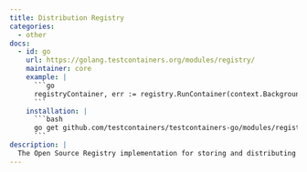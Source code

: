 ```yaml
---
title: Distribution Registry
categories:
  - other
docs:
  - id: go
    url: https://golang.testcontainers.org/modules/registry/
    maintainer: core
    example: |
      ```go
      registryContainer, err := registry.RunContainer(context.Background(), testcontainers.WithImage("registry:2.8.3"))
      ```
    installation: |
      ```bash
      go get github.com/testcontainers/testcontainers-go/modules/registry
      ```
description: |
  The Open Source Registry implementation for storing and distributing container images and other content using the OCI Distribution Specification.
---
```

